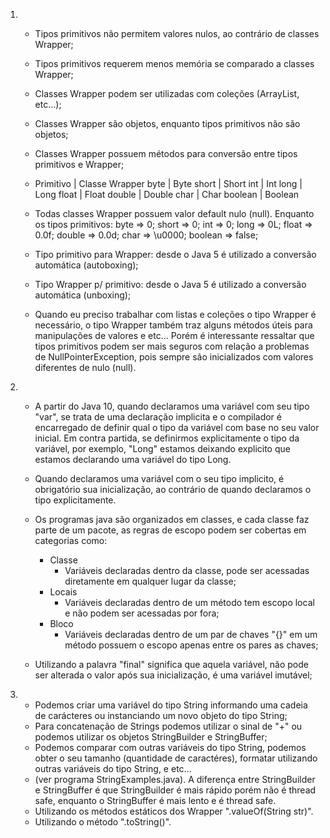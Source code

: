 1.  
    - Tipos primitivos não permitem valores nulos, ao contrário de classes Wrapper;
    - Tipos primitivos requerem menos memória se comparado a classes Wrapper;
    - Classes Wrapper podem ser utilizadas com coleções (ArrayList, etc...);
    - Classes Wrapper são objetos, enquanto tipos primitivos não são objetos;
    - Classes Wrapper possuem métodos para conversão entre tipos primitivos e Wrapper;

    -   Primitivo   |   Classe Wrapper
        byte        |   Byte
        short       |   Short
        int         |   Int
        long        |   Long
        float       |   Float
        double      |   Double
        char        |   Char
        boolean     |   Boolean

    - Todas classes Wrapper possuem valor default nulo (null). Enquanto os tipos primitivos:
        byte    => 0;
        short   => 0;
        int     => 0;
        long    => 0L;
        float   => 0.0f;
        double  => 0.0d;
        char    => \u0000;
        boolean => false;
    
    - Tipo primitivo para Wrapper: desde o Java 5 é utilizado a conversão automática (autoboxing);
    - Tipo Wrapper p/ primitivo: desde o Java 5 é utilizado a conversão automática (unboxing);

    - Quando eu preciso trabalhar com listas e coleções o tipo Wrapper é necessário, o tipo Wrapper também traz alguns métodos úteis para manipulações de valores e etc...
        Porém é interessante ressaltar que tipos primitivos podem ser mais seguros com relação a problemas de NullPointerException, pois sempre são inicializados com valores diferentes de nulo (null).

2.
    - A partir do Java 10, quando declaramos uma variável com seu tipo "var", se trata de uma declaração implicita e o compilador é encarregado de definir qual o tipo da variável com base no seu valor inicial. Em contra partida, se definirmos explicitamente o tipo da variável, por exemplo, "Long" estamos deixando explicito que estamos declarando uma variável do tipo Long.

    - Quando declaramos uma variável com o seu tipo implicito, é obrigatório sua inicialização, ao contrário de quando declaramos o tipo explicitamente.

    - Os programas java são organizados em classes, e cada classe faz parte de um pacote, as regras de escopo podem ser cobertas em categorias como:
        - Classe
            - Variáveis declaradas dentro da classe, pode ser acessadas diretamente em qualquer lugar da classe;
        - Locais
            - Variáveis declaradas dentro de um método tem escopo local e não podem ser acessadas por fora;
        - Bloco
            - Variáveis declaradas dentro de um par de chaves "{}" em um método possuem o escopo apenas entre os pares as chaves;

    - Utilizando a palavra "final" significa que aquela variável, não pode ser alterada o valor após sua inicialização, é uma variável imutável;

3. 
    - Podemos criar uma variável do tipo String informando uma cadeia de carácteres ou instanciando um novo objeto do tipo String;
    - Para concatenação de Strings podemos utilizar o sinal de "+" ou podemos utilizar os objetos StringBuilder e StringBuffer;
    - Podemos comparar com outras variáveis do tipo String, podemos obter o seu tamanho (quantidade de caractéres), formatar utilizando outras variáveis do tipo String, e etc...
    - (ver programa StringExamples.java). A diferença entre StringBuilder e StringBuffer é que StringBuilder é mais rápido porém não é thread safe, enquanto o StringBuffer é mais lento e é thread safe.
    - Utilizando os métodos estáticos dos Wrapper ".valueOf(String str)".
    - Utilizando o método ".toString()".